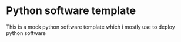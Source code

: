 # Python software template
This is a mock python software template which i mostly use to deploy python software